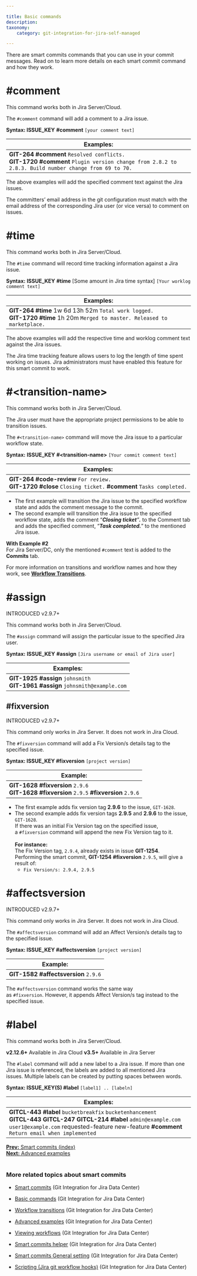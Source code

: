 ```yaml
---

title: Basic commands
description:
taxonomy:
    category: git-integration-for-jira-self-managed

---
```

There are smart commits commands that you can use in your commit messages. Read on to learn more details on each smart commit command and how they work.

# \#comment

<div class="callout callout--basic">
    <p>This command works both in Jira Server/Cloud.</p>
</div>

The `#comment` command will add a comment to a Jira issue.

**Syntax: ISSUE\_KEY** **#comment** `[your comment text]`

| **Examples:** |
| --- |
| **GIT-264** **#comment** `Resolved conflicts.`<br>**GIT-1720** **#comment** `Plugin version change from 2.8.2 to 2.8.3. Build number change from 69 to 70.`<br> |

The above examples will add the specified comment text against the Jira issues.

<div class="callout callout--warning">
    <p>The committers’ email address in the git configuration must match with the email address of the corresponding Jira user (or vice versa) to comment on issues.</p>
</div>

# \#time

<div class="callout callout--basic">
    <p>This command works both in Jira Server/Cloud.</p>
</div>    

The `#time` command will record time tracking information against a Jira issue.

**Syntax:** **ISSUE\_KEY** **#time** \[Some amount in Jira time syntax\] `[Your worklog comment text]`

| **Examples:** |
| --- |
| **GIT-264** **#time** 1w 6d 13h 52m `Total work logged.`<br>**GIT-1720** **#time** 1h 20m `Merged to master. Released to marketplace.` |

The above examples will add the respective time and worklog comment text against the Jira issues.

<div class="callout callout--success">
    <p>The Jira time tracking feature allows users to log the length of time spent working on issues. Jira administrators must have enabled this feature for this smart commit to work.</p>
</div>

# \#\<transition-name\>

<div class="callout callout--basic">
    <p>This command works both in Jira Server/Cloud.</p>
</div>    

<div class="callout callout--warning">
    <p>The Jira user must have the appropriate project permissions to be able to transition issues.</p>
</div>    

The `#<transition-name>` command will move the Jira issue to a particular workflow state.

**Syntax:** **ISSUE\_KEY** **#\<transition-name\>** `[Your commit comment text]`

| **Examples:**    |
| --- |
| **GIT-264** **#code-review** `For review.`<br>**GIT-1720** **#close** `Closing ticket.` **#comment** `Tasks completed.` |

* The first example will transition the Jira issue to the specified workflow state and adds the comment message to the commit.
* The second example will transition the Jira issue to the specified workflow state, adds the comment “_**Closing ticket**”**.**_ to the Comment tab and adds the specified comment, “_**Task completed.**_” to the mentioned Jira issue.
  
<div class="callout callout--basic">
    <p><b>With Example #2</b><br>For Jira Server/DC, only the mentioned <code>#comment</code> text is added to the <b>Commits</b> tab.</p>
</div>

For more information on transitions and workflow names and how they work, see [**Workflow Transitions**](#).

# \#assign

INTRODUCED v2.9.7+

<div class="callout callout--basic">
    <p>This command works both in Jira Server/Cloud.</p>
</div>    

The `#assign` command will assign the particular issue to the specified Jira user.

**Syntax:** **ISSUE\_KEY** **#assign** `[Jira username or email of Jira user]`

| **Examples:** |
| --- |
| **GIT-1925** **#assign** `johnsmith`<br>**GIT-1961** **#assign** `johnsmith@example.com` |

## \#fixversion

INTRODUCED v2.9.7+

<div class="callout callout--basic">
    <p>This command only works in Jira Server. It does not work in Jira Cloud.</p>
</div>

The `#fixversion` command will add a Fix Version/s details tag to the specified issue.

**Syntax: ISSUE\_KEY #fixversion** `[project version]`

| **Example:** |
| --- |
| **GIT-1628** **#fixversion** `2.9.6`<br>**GIT-1628** **#fixversion** `2.9.5` **#fixversion** `2.9.6` |

* The first example adds fix version tag **2.9.6** to the issue, `GIT-1628`.
* The second example adds fix version tags **2.9.5** and **2.9.6** to the issue, `GIT-1628`.<br>If there was an initial Fix Version tag on the specified issue, a `#fixversion` command will append the new Fix Version tag to it.<br><br>**For instance:**<br>The Fix Version tag, `2.9.4`, already exists in issue **GIT-1254**.<br>Performing the smart commit, **GIT-1254** **#fixversion** `2.9.5`, will give a result of:<br>
  * ```Fix Version/s: 2.9.4, 2.9.5```

# \#affectsversion

INTRODUCED v2.9.7+

<div class="callout callout--basic">
    <p>This command only works in Jira Server. It does not work in Jira Cloud.</p>
</div>

The `#affectsversion` command will add an Affect Version/s details tag to the specified issue.

**Syntax: ISSUE\_KEY #affectsversion** `[project version]`

| **Example:** |
| --- |
| **GIT-1582** **#affectsversion** `2.9.6` |

The `#affectsversion` command works the same way as `#fixversion`. However, it appends Affect Version/s tag instead to the specified issue.

# \#label

<div class="callout callout--basic">
    <p>This command works both in Jira Server/Cloud.</p>
</div>

**v2.12.6+** Available in Jira Cloud
**v3.5+** Available in Jira Server

The `#label` command will add a new label to a Jira issue. If more than one Jira issue is referenced, the labels are added to all mentioned Jira issues. Multiple labels can be created by putting spaces between words.

**Syntax: ISSUE\_KEY(S) \#label** `[label1] .. [labeln]`

| **Examples:** |
| --- |
| **GITCL-443** **#label** `bucketbreakfix` `bucketenhancement`<br>**GITCL-443 GITCL-247 GITCL-214** **#label** `admin@example.com` `user1@example.com` requested-feature new-feature **#comment** `Return email when implemented` |


[**Prev:** Smart commits (index)](/git-integration-for-jira-self-managed/Smart-commits)  
[**Next:** Advanced examples](/git-integration-for-jira-self-managed/Advanced-examples)
<br>
<br>
### More related topics about smart commits

*   [Smart commits](/git-integration-for-jira-self-managed/Smart-commits) (Git Integration for Jira Data Center)

*   [Basic commands](/git-integration-for-jira-self-managed/Basic-commands) (Git Integration for Jira Data Center)

*   [Workflow transitions](/git-integration-for-jira-self-managed/Workflow-transitions) (Git Integration for Jira Data Center)

*   [Advanced examples](/git-integration-for-jira-self-managed/Advanced-examples) (Git Integration for Jira Data Center)

*   [Viewing workflows](/git-integration-for-jira-self-managed/Viewing-workflows) (Git Integration for Jira Data Center)

*   [Smart commits helper](/wiki/spaces/GIJDC/pages/1930398529/Smart+commits+helper) (Git Integration for Jira Data Center)

*   [Smart commits General setting](/wiki/spaces/GIJDC/pages/1930398554/Smart+commits+General+setting) (Git Integration for Jira Data Center)

*   [Scripting (Jira git workflow hooks)](/wiki/spaces/GIJDC/pages/1930398579) (Git Integration for Jira Data Center)